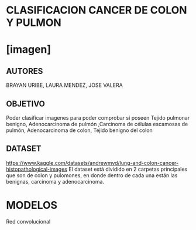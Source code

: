 # CLASIFICACION CANCER DE COLON Y PULMON
# [imagen]
## AUTORES
BRAYAN URIBE, LAURA MENDEZ, JOSE VALERA
## OBJETIVO
Poder clasificar imagenes para poder comprobar si poseen Tejido pulmonar benigno, Adenocarcinoma de pulmón ,Carcinoma de células escamosas de pulmón, Adenocarcinoma de colon, Tejido benigno del colon
## DATASET
https://www.kaggle.com/datasets/andrewmvd/lung-and-colon-cancer-histopathological-images El dataset está dividido en 2 carpetas principales que son de colon y pulomones, en donde dentro de cada una están las benignas, carcinoma y adenocarcinoma.
# MODELOS
Red convolucional
